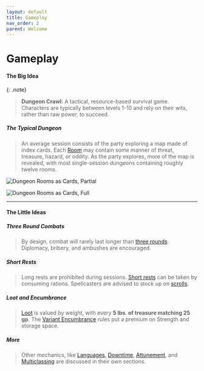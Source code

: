 ```yaml
---
layout: default
title: Gameplay
nav_order: 2
parent: Welcome
---
```


# Gameplay

#### The Big Idea

{: .note}
> **Dungeon Crawl:** A tactical, resource-based survival game. Characters are typically between levels 1-10 and rely on their wits, rather than raw power, to succeed.

##### The Typical Dungeon

> An average session consists of the party exploring a map made of index cards. Each [Room](../gm_guide/dungeons/dungeons) may contain some manner of threat, treasure, hazard, or oddity. As the party explores, more of the map is revealed, with most single-session dungeons containing roughly twelve rooms.


![Dungeon Rooms as Cards, Partial](../../../assets/img/dungeon_01.jpg)

![Dungeon Rooms as Cards, Full](../../../assets/img/dungeon_02.jpg)

---


#### The Little Ideas

##### Three Round Combats

> By design, combat will rarely last longer than [three rounds](../gm_guide/combat/combat). Diplomacy, bribery, and ambushes are encouraged.

##### Short Rests

> Long rests are prohibited during sessions. [Short rests](../adventuring/resting) can be taken by consuming rations. Spellcasters are advised to stock up on [scrolls](../gear/scrolls).

##### Loot and Encumbrance

> [Loot](../adventuring/loot) is valued by weight, with every **5 lbs. of treasure matching 25 gp**. The [Variant Encumbrance](../adventuring/encumbrance) rules put a premium on Strength and storage space.


##### More

> Other mechanics, like [Languages](../adventuring/languages), [Downtime](../adventuring/downtime), [Attunement](../adventuring/attunement), and [Multiclassing](../more/feats/index) are discussed in their own sections.


<!-- ##### Threats 

> Some rooms have an obvious hostile force in them. Parties will generally have one chance to try diffusing the situation before swords are drawn. Diplomacy, bribery, and roundabout tactics are encouraged. But should cooler heads fail to prevail, a fight will break out. By design, [combat will rarely last for three rounds](../gm_guide/combat/combat). 

##### Hazards

> Other Rooms will present challenges that can't be resolved through combat. Boiling hot springs, toxic mushroom spores, and jagged cliffs can also impede progress and require careful planning to safely cross. Many are hiding valuable treasures behind greater danger.

##### Oddities

> Not all Rooms include a barrier to progress. Some are simply strange, or have wholly optional elements. Rooms with riddles, mysterious shrines, exotic plants, and other static features fall under this category. -->

<!-- ##### Languages

> Adventurers hoping to try [diplomacy with monsters](../adventuring/languages#city-dweller-languages), make [peace with beasts](../adventuring/languages#sylvan), or [talk to ghosts](../adventuring/languages#abyssal) will need the right language proficiencies to do so. This means that the character with the highest Charisma score is not necessarily the one who will be handling negotiations. -->